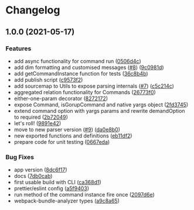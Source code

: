 # Changelog

## 1.0.0 (2021-05-17)


### Features

* add async functionality for command run ([0506d4c](https://www.github.com/nugaon/furious-commander/commit/0506d4cc95615a2da81f1dffcf5cd268c58f058d))
* add dim formatting and customised messages ([#8](https://www.github.com/nugaon/furious-commander/issues/8)) ([9c0981d](https://www.github.com/nugaon/furious-commander/commit/9c0981d292ff9f5958be6d5b7fb6d5fed66ab7d9))
* add getCommandInstance function for tests ([36c8b4b](https://www.github.com/nugaon/furious-commander/commit/36c8b4b47b33ebb02b49a84bff980125b52786ce))
* add publish script ([c9573f2](https://www.github.com/nugaon/furious-commander/commit/c9573f2de0f9fcf101a523a85d4ecc527e3ed9bc))
* add sourcemap to Utils to expose parsing internals ([#7](https://www.github.com/nugaon/furious-commander/issues/7)) ([c5c214c](https://www.github.com/nugaon/furious-commander/commit/c5c214c2e7676af319283e6e1d2ede88750b766d))
* aggregated relation functionality for Commands ([26773f0](https://www.github.com/nugaon/furious-commander/commit/26773f0dd2c52aa031f43efbe4dd8ae3b293e8b7))
* either-one-param decorator ([8272172](https://www.github.com/nugaon/furious-commander/commit/8272172aab243d169b69824e3c9a0ffdbd770e54))
* expose Command, isGorupCommand and native yargs object ([2fd3745](https://www.github.com/nugaon/furious-commander/commit/2fd374532d34597eede52a359ce45210679ae650))
* extend command option with yargs params and rewrite demandOption to required ([2b72049](https://www.github.com/nugaon/furious-commander/commit/2b720493a16e5b61f95bd6444c37bdef3695f4f4))
* let's roll! ([9891e42](https://www.github.com/nugaon/furious-commander/commit/9891e421d5e01a6e8a4b58b88790a362a2ece966))
* move to new parser version ([#9](https://www.github.com/nugaon/furious-commander/issues/9)) ([da0e8b0](https://www.github.com/nugaon/furious-commander/commit/da0e8b03f0d1226745c9b109b9e9ddaa8fa1edef))
* new exported functions and definitions ([eb11df2](https://www.github.com/nugaon/furious-commander/commit/eb11df28458caefb15b65a255f3b38a96cb4ef03))
* prepare code for unit testing ([0667eda](https://www.github.com/nugaon/furious-commander/commit/0667eda779116524320ace2da7caa36e50c83079))


### Bug Fixes

* app version ([8dc6f17](https://www.github.com/nugaon/furious-commander/commit/8dc6f17960a4c694a6dadf590dfdd69198f9c79e))
* docs ([7db0cab](https://www.github.com/nugaon/furious-commander/commit/7db0cab9c2f4feb58f35f342b2937f9880d40a0f))
* first usable build with CLI ([ca368d1](https://www.github.com/nugaon/furious-commander/commit/ca368d19acfe781533a1c8fff9d79c84866670b6))
* prettier/eslint config ([a5f9403](https://www.github.com/nugaon/furious-commander/commit/a5f94033e11d0e828603f85d4e46f36bc4c9edb3))
* run method of the command instance fire once ([2097d6e](https://www.github.com/nugaon/furious-commander/commit/2097d6ebffc1f0f912a606d27c514e284ea3689b))
* webpack-bundle-analyzer types ([a9c8a65](https://www.github.com/nugaon/furious-commander/commit/a9c8a657a422e280f7e7f543cd5d96ad870ad35c))
